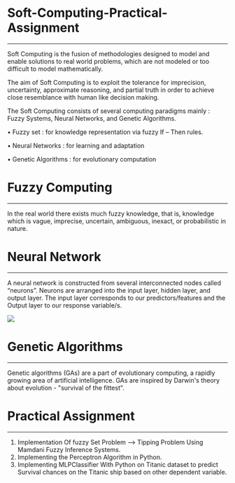 # Soft-Computing-Practical-Assignment
--------------------------------------------------------

Soft Computing is the fusion of methodologies designed to model and enable solutions to real world problems, which are not modeled or too difficult to model mathematically.

The aim of Soft Computing is to exploit the tolerance for imprecision, uncertainty, approximate reasoning, and partial truth in order to achieve close resemblance with human like decision making.

The Soft Computing consists of several computing paradigms mainly : Fuzzy Systems, Neural Networks, and Genetic Algorithms.
 
  • Fuzzy set : for knowledge representation via fuzzy If – Then rules.
  
  • Neural Networks : for learning and adaptation
  
  • Genetic Algorithms : for evolutionary computation

# Fuzzy Computing
------------------------------------

In the real world there exists much fuzzy knowledge, that is, knowledge which is vague, imprecise, uncertain, ambiguous, inexact, or probabilistic in nature.

# Neural Network
-------------------------

A neural network is constructed from several interconnected nodes called “neurons”.  Neurons are arranged into the input layer, hidden layer, and output layer. The input layer corresponds to our predictors/features and the Output layer to our response variable/s.

<img src = "https://editor.analyticsvidhya.com/uploads/27250neural-network.png">

# Genetic Algorithms
----------------------------------------

Genetic algorithms (GAs) are a part of evolutionary computing, a rapidly growing area of artificial intelligence. GAs are inspired by Darwin's theory about evolution - "survival of the fittest".

# Practical Assignment
-------------------------------------------

  1) Implementation Of fuzzy Set Problem --> Tipping Problem Using Mamdani Fuzzy Inference Systems.
  2) Implementing the Perceptron Algorithm in Python.
  3) Implementing MLPClassifier With Python on Titanic dataset to predict Survival chances on the Titanic ship based on other dependent variable.
  
  
